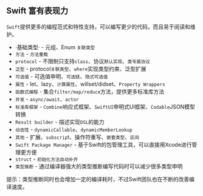 ## Swift 富有表现力

`Swift`提供更多的编程范式和特性支持，可以编写更少的代码，而且易于阅读和维护。

- ·基础类型· - 元组、Enum `关联类型`
- `方法` - `方法重载`
- `protocol` - 不限制只支持`class`、协议`默认实现`、`类专属协议`
- `泛型` - protocol`关联类型`、`where`实现类型约束、泛型扩展
- `可选值` - 可选值申明、`可选链`、`隐式可选值`
- `属性` - let、lazy、`计算属性`、willset/didset、`Property Wrappers`
- `函数式编程` - 集合`filter/map/reduce`方法，提供更多标准库方法
- `并发` - `async/await`、`actor`
- `标准库框架` - `Combine`响应式框架、`SwiftUI`申明式UI框架、`Codable`JSON模型转换
- `Result builder` - 描述实现`DSL`的能力
- `动态性` - `dynamicCallable`、`dynamicMemberLookup`
- `其他` - 扩展、`subscrip`t、操作符重写、`嵌套类型`、`区间`
- `Swift Package Manager` - 基于Swift的包管理工具，可以直接用Xcode进行管理更方便
- `struct` - `初始化方法自动补齐`
- `类型推断` - 通过编译器强大的类型推断编写代码时可以减少很多类型申明
 
提示：类型推断同时也会增加一定的编译耗时，不过Swift团队也在不断的改善编译速度。
